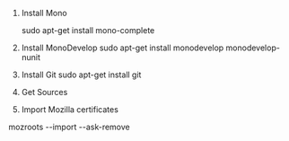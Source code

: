 1. Install Mono
   
   sudo apt-get install mono-complete


2. Install MonoDevelop
   sudo apt-get install  monodevelop  monodevelop-nunit

3. Install Git
   sudo apt-get install git

4. Get Sources


5. Import Mozilla certificates

mozroots --import --ask-remove 

